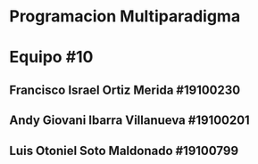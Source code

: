 # Programacion Multiparadigma

# Equipo #10

## Francisco Israel Ortiz Merida #19100230 
## Andy Giovani Ibarra Villanueva #19100201
## Luis Otoniel Soto Maldonado #19100799
